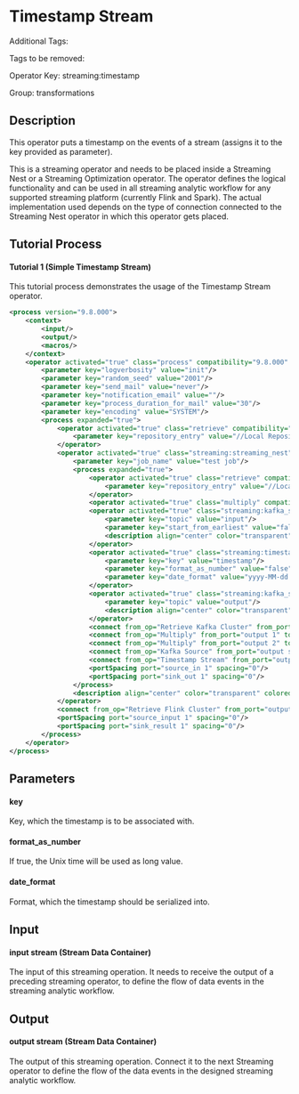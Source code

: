 
# Timestamp Stream

Additional Tags: 

Tags to be removed:

Operator Key: streaming:timestamp

Group: transformations

## Description

This operator puts a timestamp on the events of a stream (assigns it to the key provided as parameter).

This is a streaming operator and needs to be placed inside a Streaming Nest or a Streaming Optimization operator.
The operator defines the logical functionality and can be used in all streaming analytic workflow for any supported streaming platform (currently Flink and Spark).
The actual implementation used depends on the type of connection connected to the Streaming Nest operator in which this operator gets placed.

## Tutorial Process

#### Tutorial 1 (Simple Timestamp Stream)

This tutorial process demonstrates the usage of the Timestamp Stream operator.

```xml
<process version="9.8.000">
    <context>
        <input/>
        <output/>
        <macros/>
    </context>
    <operator activated="true" class="process" compatibility="9.8.000" expanded="true" name="Process" origin="GENERATED_TUTORIAL">
        <parameter key="logverbosity" value="init"/>
        <parameter key="random_seed" value="2001"/>
        <parameter key="send_mail" value="never"/>
        <parameter key="notification_email" value=""/>
        <parameter key="process_duration_for_mail" value="30"/>
        <parameter key="encoding" value="SYSTEM"/>
        <process expanded="true">
            <operator activated="true" class="retrieve" compatibility="9.8.000" expanded="true" height="68" name="Retrieve Flink Cluster" origin="GENERATED_TUTORIAL" width="90" x="45" y="34">
                <parameter key="repository_entry" value="//Local Repository/Connections/Flink Cluster"/>
            </operator>
            <operator activated="true" class="streaming:streaming_nest" compatibility="0.5.000-SNAPSHOT" expanded="true" height="82" name="Streaming Nest" origin="GENERATED_TUTORIAL" width="90" x="179" y="34">
                <parameter key="job_name" value="test job"/>
                <process expanded="true">
                    <operator activated="true" class="retrieve" compatibility="9.8.000" expanded="true" height="68" name="Retrieve Kafka Cluster" origin="GENERATED_TUTORIAL" width="90" x="45" y="34">
                        <parameter key="repository_entry" value="//Local Repository/Connections/Kafka Cluster"/>
                    </operator>
                    <operator activated="true" class="multiply" compatibility="9.8.000" expanded="true" height="103" name="Multiply" origin="GENERATED_TUTORIAL" width="90" x="179" y="34"/>
                    <operator activated="true" class="streaming:kafka_source" compatibility="0.5.000-SNAPSHOT" expanded="true" height="68" name="Kafka Source" origin="GENERATED_TUTORIAL" width="90" x="313" y="136">
                        <parameter key="topic" value="input"/>
                        <parameter key="start_from_earliest" value="false"/>
                        <description align="center" color="transparent" colored="false" width="126">Receive input events from the input kafka topic</description>
                    </operator>
                    <operator activated="true" class="streaming:timestamp" compatibility="0.5.000-SNAPSHOT" expanded="true" height="68" name="Timestamp Stream" width="90" x="447" y="136">
                        <parameter key="key" value="timestamp"/>
                        <parameter key="format_as_number" value="false"/>
                        <parameter key="date_format" value="yyyy-MM-dd'T'HH:mm:ss.SSSZ"/>
                    </operator>
                    <operator activated="true" class="streaming:kafka_sink" compatibility="0.5.000-SNAPSHOT" expanded="true" height="82" name="Kafka Sink" origin="GENERATED_TUTORIAL" width="90" x="648" y="34">
                        <parameter key="topic" value="output"/>
                        <description align="center" color="transparent" colored="false" width="126">Push output events to the output kafka topic</description>
                    </operator>
                    <connect from_op="Retrieve Kafka Cluster" from_port="output" to_op="Multiply" to_port="input"/>
                    <connect from_op="Multiply" from_port="output 1" to_op="Kafka Sink" to_port="connection"/>
                    <connect from_op="Multiply" from_port="output 2" to_op="Kafka Source" to_port="connection"/>
                    <connect from_op="Kafka Source" from_port="output stream" to_op="Timestamp Stream" to_port="input stream"/>
                    <connect from_op="Timestamp Stream" from_port="output stream" to_op="Kafka Sink" to_port="input stream"/>
                    <portSpacing port="source_in 1" spacing="0"/>
                    <portSpacing port="sink_out 1" spacing="0"/>
                </process>
                <description align="center" color="transparent" colored="false" width="126">Deploy the designed Streaming Analytic process on the provided Flink Cluster.&lt;br&gt;</description>
            </operator>
            <connect from_op="Retrieve Flink Cluster" from_port="output" to_op="Streaming Nest" to_port="connection"/>
            <portSpacing port="source_input 1" spacing="0"/>
            <portSpacing port="sink_result 1" spacing="0"/>
        </process>
    </operator>
</process>
```

## Parameters

#### key

Key, which the timestamp is to be associated with.

#### format_as_number

If true, the Unix time will be used as long value.

#### date_format

Format, which the timestamp should be serialized into.


## Input

#### input stream (Stream Data Container)

The input of this streaming operation.
It needs to receive the output of a preceding streaming operator, to define the flow of data events in the streaming analytic workflow.

## Output

#### output stream (Stream Data Container)

The output of this streaming operation.
Connect it to the next Streaming operator to define the flow of the data events in the designed streaming analytic workflow.